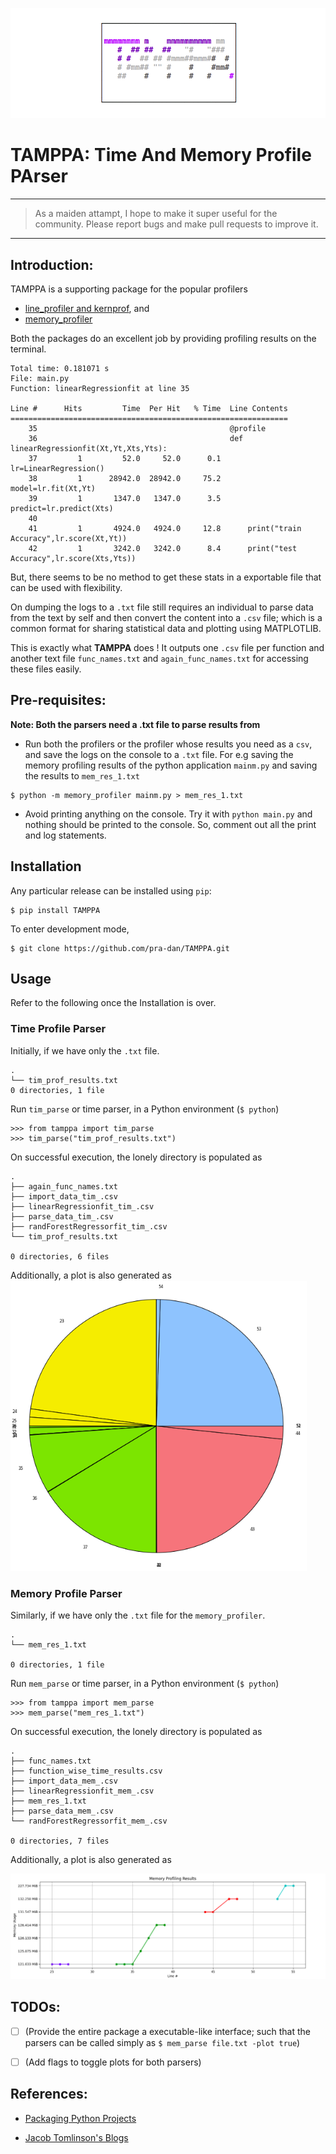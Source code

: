 ![banner](https://github.com/pra-dan/TAMPPA/blob/master/resources/banner1.png)

# TAMPPA: Time And Memory Profile PArser

---
> As a maiden attampt, I hope to make it super useful for the community. Please report bugs and make pull requests to improve it.
---

## Introduction:

TAMPPA is a supporting package for the popular profilers
* [line_profiler and kernprof](https://github.com/pyutils/line_profiler/blob/master/README.rst), and
* [memory_profiler](https://github.com/pythonprofilers/memory_profiler)

Both the packages do an excellent job by providing profiling results on the terminal.

```python3
Total time: 0.181071 s
File: main.py
Function: linearRegressionfit at line 35

Line #      Hits         Time  Per Hit   % Time  Line Contents
==============================================================
    35                                           @profile
    36                                           def linearRegressionfit(Xt,Yt,Xts,Yts):
    37         1         52.0     52.0      0.1      lr=LinearRegression()
    38         1      28942.0  28942.0     75.2      model=lr.fit(Xt,Yt)
    39         1       1347.0   1347.0      3.5      predict=lr.predict(Xts)
    40                                           
    41         1       4924.0   4924.0     12.8      print("train Accuracy",lr.score(Xt,Yt))
    42         1       3242.0   3242.0      8.4      print("test Accuracy",lr.score(Xts,Yts))
```

But, there seems to be no method to get these stats in a exportable file that can be used with flexibility. 

On dumping the logs to a `.txt` file still requires an individual to parse data from the text by self and then convert the content into a `.csv` file; which is a common format for sharing statistical data and plotting using MATPLOTLIB. 

This is exactly what **TAMPPA** does ! It outputs one `.csv` file per function and another text file `func_names.txt` and `again_func_names.txt` for accessing these files easily.

## Pre-requisites:
**Note: Both the parsers need a .txt file to parse results from**

* Run both the profilers or the profiler whose results you need as a `csv`, and save the logs on the console to a `.txt` file. For e.g saving the memory profiling results of the python application `mainm.py` and saving the results to `mem_res_1.txt`

```python3
$ python -m memory_profiler mainm.py > mem_res_1.txt
```

*   Avoid printing anything on the console. Try it with `python main.py` and nothing should be printed to the console. So, comment out all the print and log statements.

## Installation
Any particular release can be installed using `pip`:
```python3
$ pip install TAMPPA
```

To enter development mode,
```python3
$ git clone https://github.com/pra-dan/TAMPPA.git
```
## Usage
Refer to the following once the Installation is over.

### Time Profile Parser
Initially, if we have only the `.txt` file.
```python3
.
└── tim_prof_results.txt
0 directories, 1 file
```

Run `tim_parse` or time parser, in a Python environment (`$ python`)
```python3
>>> from tamppa import tim_parse
>>> tim_parse("tim_prof_results.txt")
```

On successful execution, the lonely directory is populated as
```python3
.
├── again_func_names.txt
├── import_data_tim_.csv
├── linearRegressionfit_tim_.csv
├── parse_data_tim_.csv
├── randForestRegressorfit_tim_.csv
└── tim_prof_results.txt

0 directories, 6 files
```

Additionally, a plot is also generated as
![mem_res](https://github.com/pra-dan/TAMPPA/blob/master/resources/tim_res.png)

### Memory Profile Parser
Similarly, if we have only the `.txt` file for the `memory_profiler`.
```python3
.
└── mem_res_1.txt

0 directories, 1 file
```

Run `mem_parse` or time parser, in a Python environment (`$ python`)
```python3
>>> from tamppa import mem_parse
>>> mem_parse("mem_res_1.txt")
```

On successful execution, the lonely directory is populated as
```python3
.
├── func_names.txt
├── function_wise_time_results.csv
├── import_data_mem_.csv
├── linearRegressionfit_mem_.csv
├── mem_res_1.txt
├── parse_data_mem_.csv
└── randForestRegressorfit_mem_.csv

0 directories, 7 files
```

Additionally, a plot is also generated as

![mem_res](https://github.com/pra-dan/TAMPPA/blob/master/resources/mem_res.png)

## TODOs:
- [ ] (Provide the entire package a executable-like interface; such that the parsers can be called simply as `$ mem_parse file.txt -plot true`)

- [ ] (Add flags to toggle plots for both parsers)


## References:

* [Packaging Python Projects](https://packaging.python.org/tutorials/packaging-projects/)

* [Jacob Tomlinson's Blogs](https://www.jacobtomlinson.co.uk/series/creating-an-open-source-python-project-from-scratch/)
